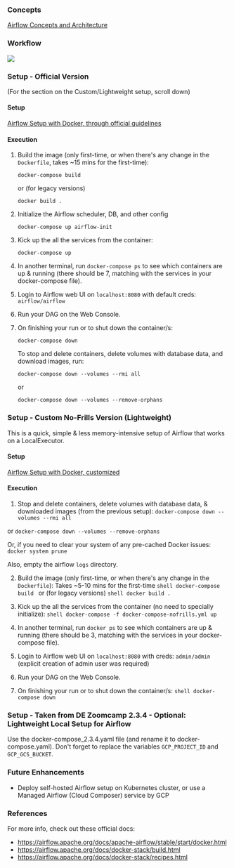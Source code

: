 ### Concepts

 [Airflow Concepts and Architecture](docs/1_concepts.md)

### Workflow

 ![](docs/gcs_ingestion_dag.png)
 
### Setup - Official Version
 (For the section on the Custom/Lightweight setup, scroll down)

 #### Setup
  [Airflow Setup with Docker, through official guidelines](1_setup_official.md)

 #### Execution
 
  1. Build the image (only first-time, or when there's any change in the `Dockerfile`, takes ~15 mins for the first-time):
     ```shell
     docker-compose build
     ```
   
     or (for legacy versions)
   
     ```shell
     docker build .
     ```

 2. Initialize the Airflow scheduler, DB, and other config
    ```shell
    docker-compose up airflow-init
    ```

 3. Kick up the all the services from the container:
    ```shell
    docker-compose up
    ```

 4. In another terminal, run `docker-compose ps` to see which containers are up & running (there should be 7, matching with the services in your docker-compose file).

 5. Login to Airflow web UI on `localhost:8080` with default creds: `airflow/airflow`

 6. Run your DAG on the Web Console.

 7. On finishing your run or to shut down the container/s:
    ```shell
    docker-compose down
    ```

    To stop and delete containers, delete volumes with database data, and download images, run:
    ```
    docker-compose down --volumes --rmi all
    ```

    or
    ```
    docker-compose down --volumes --remove-orphans
    ```
       
### Setup - Custom No-Frills Version (Lightweight)
This is a quick, simple & less memory-intensive setup of Airflow that works on a LocalExecutor.

  #### Setup
  [Airflow Setup with Docker, customized](2_setup_nofrills.md)

  #### Execution
  
  1. Stop and delete containers, delete volumes with database data, & downloaded images (from the previous setup):
    ```
    docker-compose down --volumes --rmi all
    ```

   or
    ```
    docker-compose down --volumes --remove-orphans
    ```
    
   Or, if you need to clear your system of any pre-cached Docker issues:
    ```
    docker system prune
    ```
    
   Also, empty the airflow `logs` directory.
    
  2. Build the image (only first-time, or when there's any change in the `Dockerfile`):
  Takes ~5-10 mins for the first-time
    ```shell
    docker-compose build
    ```
    or (for legacy versions)
    ```shell
    docker build .
    ```

  3. Kick up the all the services from the container (no need to specially initialize):
    ```shell
    docker-compose -f docker-compose-nofrills.yml up
    ```

  4. In another terminal, run `docker ps` to see which containers are up & running (there should be 3, matching with the services in your docker-compose file).

  5. Login to Airflow web UI on `localhost:8080` with creds: `admin/admin` (explicit creation of admin user was required)

  6. Run your DAG on the Web Console.

  7. On finishing your run or to shut down the container/s:
    ```shell
    docker-compose down
    ```
    
### Setup - Taken from DE Zoomcamp 2.3.4 - Optional: Lightweight Local Setup for Airflow

Use the docker-compose_2.3.4.yaml file (and rename it to docker-compose.yaml). Don't forget to replace the variables `GCP_PROJECT_ID` and `GCP_GCS_BUCKET`.

### Future Enhancements
* Deploy self-hosted Airflow setup on Kubernetes cluster, or use a Managed Airflow (Cloud Composer) service by GCP

### References
For more info, check out these official docs:
   * https://airflow.apache.org/docs/apache-airflow/stable/start/docker.html
   * https://airflow.apache.org/docs/docker-stack/build.html
   * https://airflow.apache.org/docs/docker-stack/recipes.html

